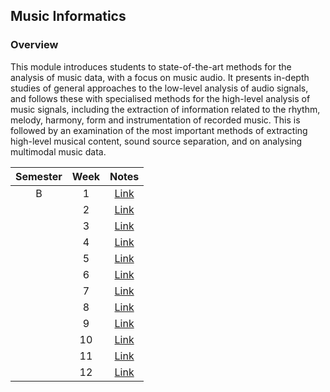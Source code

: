 ## Music Informatics

### Overview

This module introduces students to state-of-the-art methods for the analysis of music data, with a focus on music audio. It presents in-depth studies of general approaches to the low-level analysis of audio signals, and follows these with specialised methods for the high-level analysis of music signals, including the extraction of information related to the rhythm, melody, harmony, form and instrumentation of recorded music. This is followed by an examination of the most important methods of extracting high-level musical content, sound source separation, and on analysing multimodal music data.

| Semester   |      Week |  Notes | 
|:----------:|:-------------:|:------:|
| B |  1 | [Link](https://github.com/mughees-asif/postgraduate-artificial-intelligence/tree/master/Semester%20B/Music%20Informatics/notes/Week%201) |
|  |  2 | [Link](https://github.com/mughees-asif/postgraduate-artificial-intelligence/tree/master/Semester%20B/Music%20Informatics/notes/Week%202) | 
|  |  3 | [Link]() | 
|  |  4 | [Link]() | 
|  |  5 | [Link]() | 
|  |  6 | [Link]() | 
|  |  7 | [Link]() | 
|  |  8 | [Link]() | 
|  |  9 | [Link]() | 
|  |  10 | [Link]() | 
|  |  11 | [Link]() | 
|  |  12 | [Link]() | 